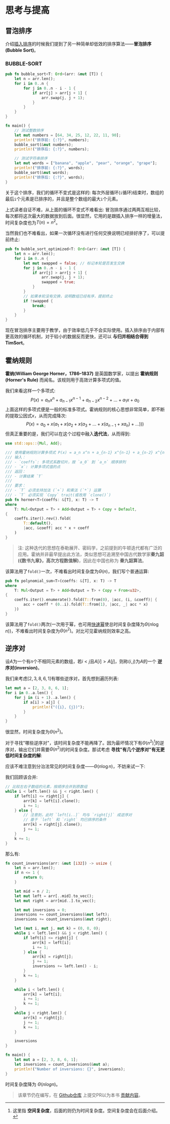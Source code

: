 # 思考与提高
## 冒泡排序
介绍[插入排序](./insert_sort.md)的时候我们提到了另一种简单却低效的排序算法——**冒泡排序(Bubble Sort)**。
### BUBBLE-SORT
```rust
pub fn bubble_sort<T: Ord>(arr: &mut [T]) {
    let n = arr.len();
    for i in 0..n {
        for j in 0..n - i - 1 {
            if arr[j] > arr[j + 1] {
                arr.swap(j, j + 1);
            }
        }
    }
}

fn main() {
    // 测试整数排序
    let mut numbers = [64, 34, 25, 12, 22, 11, 90];
    println!("排序前: {:?}", numbers);
    bubble_sort(&mut numbers);
    println!("排序后: {:?}", numbers);

    // 测试字符串排序
    let mut words = ["banana", "apple", "pear", "orange", "grape"];
    println!("排序前: {:?}", words);
    bubble_sort(&mut words);
    println!("排序后: {:?}", words);
}
```
关于这个排序，我们的循环不变式是这样的: 每次外层循环(`i`循环)结束时，数组的最后`i`个元素是已排序的，并且是整个数组的最大`i`个元素。

上式读者自证不难，从上面的循环不变式不难看出: 冒泡排序通过两两互相比较，每次都将这次最大的数据放到后面。很显然，它用的是跟插入排序一样的增量法，时间复杂度也为$T(n) = n ^2$。

当然我们也不难看出，如果一次循环没有进行任何交换说明已经排好序了，可以提前终止:
```rust
pub fn bubble_sort_optimized<T: Ord>(arr: &mut [T]) {
    let n = arr.len();
    for i in 0..n {
        let mut swapped = false; // 标记本轮是否发生交换
        for j in 0..n - i - 1 {
            if arr[j] > arr[j + 1] {
                arr.swap(j, j + 1);
                swapped = true;
            }
        }
        // 如果本轮没有交换，说明数组已经有序，提前终止
        if !swapped {
            break;
        }
    }
}
```
现在冒泡排序主要用于教学，由于效率低几乎不会实际使用。插入排序由于内部有更高效的循环机制，对于较小的数据反而更快，还可以 **与归并相结合得到TimSort**。

## 霍纳规则
**霍纳(William George Horner，1786–1837)** 是英国数学家，以提出 **霍纳规则(Horner's Rule)** 而闻名。该规则用于高效计算多项式的值。

我们来看这样一个多项式:
$$
P(x) = a_n x^n + a_{n-1} x^{n-1} + a_{n-2} x^{n-2} + \dots + a_1 x + a_0
$$
上面这样的多项式便是一般的标准多项式。霍纳规则的核心思想非常简单，即不断的提取公因式$x$，从而完成降次:
$$
P(x) = a_0 + x (a_1 + x(a_2 + x(a_3 + \dots + x (a_{n - 1} + x a_n) + \dots)))
$$
但真正重要的是，我们可以在这个过程中融入**迭代法**，从而得到:

```rust
use std::ops::{Mul, Add};

/// 使用霍纳规则计算多项式 P(x) = a_n x^n + a_{n-1} x^{n-1} + a_{n-2} x^{n-2} + \dots + a_1 x + a_0
/// 输入：
/// - `coeffs`: 多项式系数切片，按 `a_0` 到 `a_n` 顺序排列
/// - `x`: 计算多项式值的点
/// 返回：
/// - 计算结果 `T`
/// 
/// 要求：
/// - `T` 必须支持加法 (`+`) 和乘法 (`*`) 运算
/// - `T` 必须实现 `Copy` trait(或改用 `clone()`)
pub fn horner<T>(coeffs: &[T], x: T) -> T
where
    T: Mul<Output = T> + Add<Output = T> + Copy + Default,
{
    coeffs.iter().rev().fold(
        T::default(),
        |acc, &coeff| acc * x + coeff
    )
}
```
> 注: 这种迭代的思想在泰勒展开、密码学，之前提到的牛顿迭代都有广泛的应用。霍纳并非最早提出此方法，类似思想可追溯至中国古代数学家**秦九韶(《数书九章》，高次方程数值解)**，因此在中国也称为 **秦九韶算法**。

该算法用了`fold()`一次，不难看出时间复杂度为$\Theta(n)$，我们写个普通运算:
```rs
pub fn polynomial_sum<T>(coeffs: &[T], x: T) -> T
where
    T: Mul<Output = T> + Add<Output = T> + Copy + From<u32>,
{
    coeffs.iter().enumerate().fold(T::from(0), |acc, (i, &coeff)| {
        acc + coeff * (0..i).fold(T::from(1), |acc, _| acc * x)
    })
}
```
该算法用了`fold()`两次(一次用于幂，也可用[快速幂](/appendices/operations/logarithm.md#编程中使用)使总时间复杂度降为$\Theta(n \log n)$)，不难看出时间复杂度为$\Theta(n ^ 2)$。对比可见霍纳规则效率之高。

## 逆序对
设$A$为一个有$n$个不相同元素的数组，若$i < j$且$A[i] > A[j]$，则称$(i, j)$为$A$的一个 **逆序对(inversion)**。

我们来考虑$[2, 3, 8, 6, 1]$有哪些逆序对，首先想到遍历列表:
```rust
let mut a = [2, 3, 8, 6, 1];
for i in 0..a.len() {
    for j in (i + 1)..a.len() {
        if a[i] > a[j] {
            println!("({i}, {j})");
        }
    }
}
```
很显然，时间复杂度为$\Theta(n ^ 2)$。

对于寻找"哪些逆序对"，该时间复杂度不能再降了。因为最坏情况下有$\Theta(n ^ 2)$[^note1]的逆序对，输出它们并需要$\Theta(n ^ 2)$的时间复杂度。那试考虑 **寻找"有几个逆序对"有无更低时间复杂度的解**:

应该不难注意到分治法常见的时间复杂度——$\Theta(n \log n)$，不妨来试一下:

我们回顾该合并:
```rs
// 比较左右子数组的元素，按顺序合并到原数组
while i < left.len() && j < right.len() {
    if left[i] <= right[j] {
        arr[k] = left[i].clone();
        i += 1;
    } else {
        // 注意到，此时 `left[i..]` 均与 `right[j]` 成逆序对
        // 基于 `left` 和 `right` 均已排序的条件
        arr[k] = right[j].clone();
        j += 1;
    }
    k += 1;
}
```
那么有:
```rust
fn count_inversions(arr: &mut [i32]) -> usize {
    let n = arr.len();
    if n <= 1 {
        return 0;
    }

    let mid = n / 2;
    let mut left = arr[..mid].to_vec();
    let mut right = arr[mid..].to_vec();

    let mut inversions = 0;
    inversions += count_inversions(&mut left);
    inversions += count_inversions(&mut right);

    let (mut i, mut j, mut k) = (0, 0, 0);
    while i < left.len() && j < right.len() {
        if left[i] <= right[j] {
            arr[k] = left[i];
            i += 1;
        } else {
            arr[k] = right[j];
            j += 1;
            inversions += left.len() - i;
        }
        k += 1;
    }

    while i < left.len() {
        arr[k] = left[i];
        i += 1;
        k += 1;
    }
    while j < right.len() {
        arr[k] = right[j];
        j += 1;
        k += 1;
    }

    inversions
}

fn main() {
    let mut a = [2, 3, 8, 6, 1];
    let inversions = count_inversions(&mut a);
    println!("Number of inversions: {}", inversions);
}
```
时间复杂度降为 $\Theta(n log n)$。

> 该章节仍在编写，在 [Github仓库](https://github.com/TickPoints/algorithm_learning) 上提交PR以为本书 [贡献内容](/pr_guide/pr_standard.md)。

[^note1]: 这里指 **空间复杂度**，后面的则仍为时间复杂度。空间复杂度会在后面介绍。
